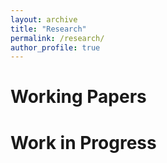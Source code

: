 ```yaml
---
layout: archive
title: "Research"
permalink: /research/
author_profile: true
---
```


# Working Papers






# Work in Progress